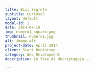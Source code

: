```yaml
---
title: Bici Segreta
subtitle: Curioso?
layout: default
modal-id: 1
date: 2014-07-18
img: numero1_square.png
thumbnail: numero1.jpg
alt: image-alt
project-date: April 2014
client: Start Bootstrap
category: Web Development
description: In fase di decriptaggio...

---
```

